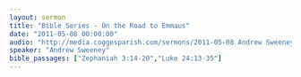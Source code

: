 ```yaml
---
layout: sermon
title: "Bible Series - On the Road to Emmaus"
date: "2011-05-08 00:00:00"
audio: "http://media.coggesparish.com/sermons/2011-05-08 Andrew Sweeney.mp3"
speaker: "Andrew Sweeney"
bible_passages: ["Zephaniah 3:14-20","Luke 24:13-35"]
---
```


